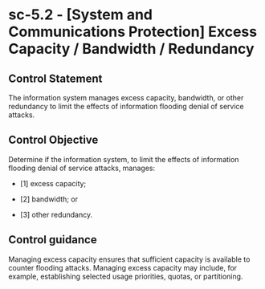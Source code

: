 # sc-5.2 - \[System and Communications Protection\] Excess Capacity / Bandwidth / Redundancy

## Control Statement

The information system manages excess capacity, bandwidth, or other redundancy to limit the effects of information flooding denial of service attacks.

## Control Objective

Determine if the information system, to limit the effects of information flooding denial of service attacks, manages:

- \[1\] excess capacity;

- \[2\] bandwidth; or

- \[3\] other redundancy.

## Control guidance

Managing excess capacity ensures that sufficient capacity is available to counter flooding attacks. Managing excess capacity may include, for example, establishing selected usage priorities, quotas, or partitioning.
